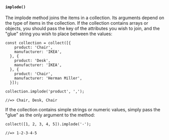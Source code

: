 
#### ``implode()``
The implode method joins the items in a collection. Its arguments depend on the type of items in the collection. If the collection contains arrays or objects, you should pass the key of the attributes you wish to join, and the "glue" string you wish to place between the values:
	
	const collection = collect([{
	    product: 'Chair',
	    manufacturer: 'IKEA',
	  }, {
	    product: 'Desk',
	    manufacturer: 'IKEA',
	  }, {
	    product: 'Chair',
	    manufacturer: 'Herman Miller',
	  }]);
	
	collection.implode('product', ',');
	
	//=> Chair, Desk, Chair
	
If the collection contains simple strings or numeric values, simply pass the "glue" as the only argument to the method:
	
	collect([1, 2, 3, 4, 5]).implode('-');
	
	//=> 1-2-3-4-5